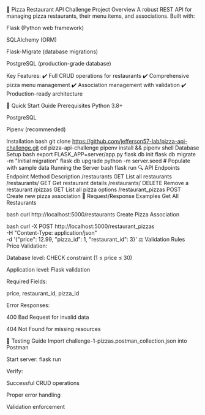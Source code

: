 🍕 Pizza Restaurant API Challenge
Project Overview
A robust REST API for managing pizza restaurants, their menu items, and associations. Built with:

Flask (Python web framework)

SQLAlchemy (ORM)

Flask-Migrate (database migrations)

PostgreSQL (production-grade database)

Key Features:
✔️ Full CRUD operations for restaurants
✔️ Comprehensive pizza menu management
✔️ Association management with validation
✔️ Production-ready architecture

🚀 Quick Start Guide
Prerequisites
Python 3.8+

PostgreSQL

Pipenv (recommended)

Installation
bash
git clone https://github.com/jefferson57-lab/pizza-api-challenge.git
cd pizza-api-challenge
pipenv install && pipenv shell
Database Setup
bash
export FLASK_APP=server/app.py
flask db init
flask db migrate -m "Initial migration"
flask db upgrade
python -m server.seed  # Populate with sample data
Running the Server
bash
flask run
🔍 API Endpoints
Endpoint	Method	Description
/restaurants	GET	List all restaurants
/restaurants/<id>	GET	Get restaurant details
/restaurants/<id>	DELETE	Remove a restaurant
/pizzas	GET	List all pizza options
/restaurant_pizzas	POST	Create new pizza association
📝 Request/Response Examples
Get All Restaurants

bash
curl http://localhost:5000/restaurants
Create Pizza Association

bash
curl -X POST http://localhost:5000/restaurant_pizzas \
  -H "Content-Type: application/json" \
  -d '{"price": 12.99, "pizza_id": 1, "restaurant_id": 3}'
⚖️ Validation Rules
Price Validation:

Database level: CHECK constraint (1 ≤ price ≤ 30)

Application level: Flask validation

Required Fields:

price, restaurant_id, pizza_id

Error Responses:

400 Bad Request for invalid data

404 Not Found for missing resources

🧪 Testing Guide
Import challenge-1-pizzas.postman_collection.json into Postman

Start server: flask run

Verify:

Successful CRUD operations

Proper error handling

Validation enforcement
